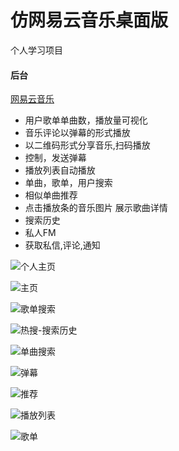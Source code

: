 # 仿网易云音乐桌面版
个人学习项目


#### 后台
[网易云音乐](https://github.com/Binaryify/NeteaseCloudMusicApi)

* 用户歌单单曲数，播放量可视化
* 音乐评论以弹幕的形式播放
* 以二维码形式分享音乐,扫码播放
* 控制，发送弹幕
* 播放列表自动播放
* 单曲，歌单，用户搜索
* 相似单曲推荐
* 点击播放条的音乐图片 展示歌曲详情
* 搜索历史
* 私人FM
* 获取私信,评论,通知


![个人主页](https://github.com/zpfnb/desktop-music/tree/master/readme-img/个人主页.jpg)

![主页](https://github.com/zpfnb/desktop-music/tree/master/readme-img/主页.jpg)

![歌单搜索](https://github.com/zpfnb/desktop-music/tree/master/readme-img/歌单搜索)

![热搜-搜索历史](https://github.com/zpfnb/desktop-music/tree/master/readme-img/热搜-搜索历史.jpg)

![单曲搜索](https://github.com/zpfnb/desktop-music/tree/master/readme-img/单曲搜索.jpg)

![弹幕](https://github.com/zpfnb/desktop-music/tree/master/readme-img/弹幕.jpg)

![推荐](https://github.com/zpfnb/desktop-music/tree/master/readme-img/推荐.jpg)

![播放列表](https://github.com/zpfnb/desktop-music/tree/master/readme-img/播放列表)

![歌单](https://github.com/zpfnb/desktop-music/tree/master/readme-img/歌单.jpg)
